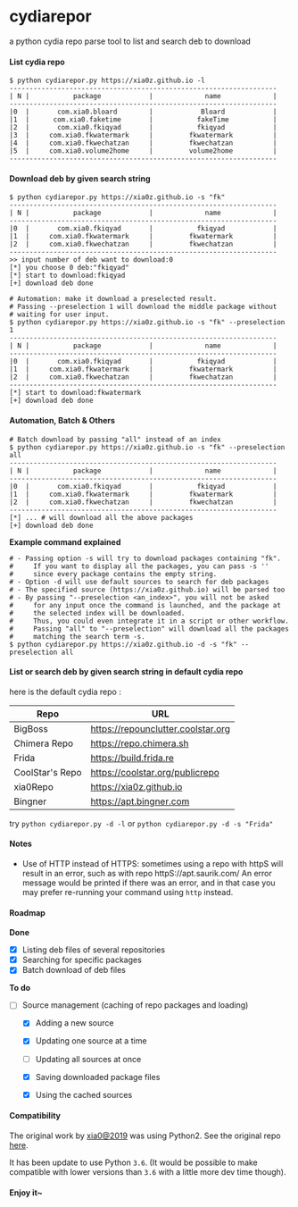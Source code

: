 # cydiarepor
a python cydia repo parse tool to list and search deb to download

#### List cydia repo

```shell
$ python cydiarepor.py https://xia0z.github.io -l
-------------------------------------------------------------------
| N |           package            |             name             |
-------------------------------------------------------------------
|0  |       com.xia0.bloard        |            Bloard            |
|1  |      com.xia0.faketime       |           fakeTime           |
|2  |       com.xia0.fkiqyad       |           fkiqyad            |
|3  |     com.xia0.fkwatermark     |         fkwatermark          |
|4  |     com.xia0.fkwechatzan     |         fkwechatzan          |
|5  |     com.xia0.volume2home     |         volume2home          |
-------------------------------------------------------------------
```



#### Download deb by given search string

```shell
$ python cydiarepor.py https://xia0z.github.io -s "fk"
-------------------------------------------------------------------
| N |           package            |             name             |
-------------------------------------------------------------------
|0  |       com.xia0.fkiqyad       |           fkiqyad            |
|1  |     com.xia0.fkwatermark     |         fkwatermark          |
|2  |     com.xia0.fkwechatzan     |         fkwechatzan          |
-------------------------------------------------------------------
>> input number of deb want to download:0
[*] you choose 0 deb:"fkiqyad"
[*] start to download:fkiqyad
[+] download deb done
```


```shell
# Automation: make it download a preselected result.
# Passing --preselection 1 will download the middle package without
# waiting for user input.
$ python cydiarepor.py https://xia0z.github.io -s "fk" --preselection 1
-------------------------------------------------------------------
| N |           package            |             name             |
-------------------------------------------------------------------
|0  |       com.xia0.fkiqyad       |           fkiqyad            |
|1  |     com.xia0.fkwatermark     |         fkwatermark          |
|2  |     com.xia0.fkwechatzan     |         fkwechatzan          |
-------------------------------------------------------------------
[*] start to download:fkwatermark
[+] download deb done
```



#### Automation, Batch & Others

```shell
# Batch download by passing "all" instead of an index
$ python cydiarepor.py https://xia0z.github.io -s "fk" --preselection all
-------------------------------------------------------------------
| N |           package            |             name             |
-------------------------------------------------------------------
|0  |       com.xia0.fkiqyad       |           fkiqyad            |
|1  |     com.xia0.fkwatermark     |         fkwatermark          |
|2  |     com.xia0.fkwechatzan     |         fkwechatzan          |
-------------------------------------------------------------------
[*] ... # will download all the above packages
[+] download deb done   
```

**Example command explained**

```shell
# - Passing option -s will try to download packages containing "fk".
#     If you want to display all the packages, you can pass -s ''
#     since every package contains the empty string.
# - Option -d will use default sources to search for deb packages
# - The specified source (https://xia0z.github.io) will be parsed too
# - By passing "--preselection <an_index>", you will not be asked
#     for any input once the command is launched, and the package at
#     the selected index will be downloaded.
#     Thus, you could even integrate it in a script or other workflow.
#     Passing "all" to "--preselection" will download all the packages
#     matching the search term -s.
$ python cydiarepor.py https://xia0z.github.io -d -s "fk" --preselection all
```



#### List or search deb  by given search string in default cydia repo

here is the default cydia repo :

| Repo            | URL                                |
| --------------- | ---------------------------------- |
| BigBoss         | https://repounclutter.coolstar.org |
| Chimera Repo    | https://repo.chimera.sh            |
| Frida           | https://build.frida.re             |
| CoolStar's Repo | https://coolstar.org/publicrepo    |
| xia0Repo        | https://xia0z.github.io            |
| Bingner         | https://apt.bingner.com            |

try `python cydiarepor.py -d -l` or `python cydiarepor.py -d -s "Frida"`


#### Notes

- Use of HTTP instead of HTTPS: sometimes using a repo with httpS will result in an error, such as with repo httpS://apt.saurik.com/
    An error message would be printed if there was an error, and in that case you may prefer re-running your command using `http` instead.


#### Roadmap

**Done**

- [X] Listing deb files of several repositories
- [X] Searching for specific packages
- [X] Batch download of deb files

**To do**

- [ ] Source management (caching of repo packages and loading)
    - [X] Adding a new source
    - [X] Updating one source at a time
    - [ ] Updating all sources at once
    - [X] Saving downloaded package files
    - [X] Using the cached sources


#### Compatibility

The original work by [xia0@2019](https://4ch12dy.site) was using Python2.
See the original repo [here](https://github.com/4ch12dy/cydiarepor).

It has been update to use Python `3.6`. (It would be possible to make 
compatible with lower versions than `3.6` with a little more dev time though).


#### Enjoy it~
